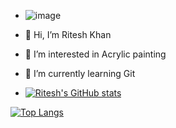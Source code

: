 - ![image](https://user-images.githubusercontent.com/62929547/119091738-23af8e80-ba2b-11eb-9fe3-e51139a7c535.png)

- 👋 Hi, I’m Ritesh Khan
- 👀 I’m interested in Acrylic painting
- 🌱 I’m currently learning Git
- [![Ritesh's GitHub stats](https://github-readme-stats.vercel.app/api?username=RiteshKhan)](https://github.com/RiteshKhan/github-readme-stats)

[![Top Langs](https://github-readme-stats.vercel.app/api/top-langs/?username=RiteshKhan&layout=compact)](https://github.com/RiteshKhan/github-readme-stats)

<!---
RiteshKhan/RiteshKhan is a ✨ special ✨ repository because its `README.md` (this file) appears on your GitHub profile.
You can click the Preview link to take a look at your changes.
--->
